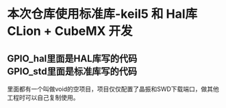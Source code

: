 本次仓库使用标准库-keil5 和 Hal库 CLion + CubeMX 开发  
========================================================================================


GPIO_hal里面是HAL库写的代码  
GPIO_std里面是标准库写的代码  
----------------------------------------------------------------------------------------
  

里面都有一个叫做void的空项目，项目仅仅配置了晶振和SWD下载端口，做其他工程时可以自己复制使用。  



